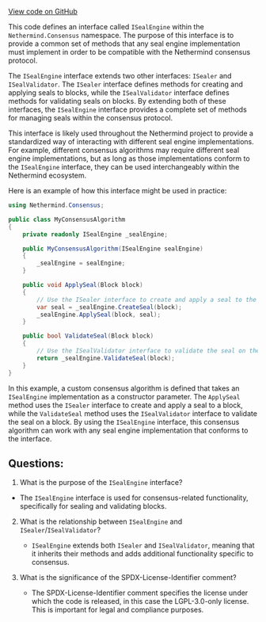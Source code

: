 [View code on GitHub](https://github.com/nethermindeth/nethermind/Nethermind.Consensus/ISealEngine.cs)

This code defines an interface called `ISealEngine` within the `Nethermind.Consensus` namespace. The purpose of this interface is to provide a common set of methods that any seal engine implementation must implement in order to be compatible with the Nethermind consensus protocol.

The `ISealEngine` interface extends two other interfaces: `ISealer` and `ISealValidator`. The `ISealer` interface defines methods for creating and applying seals to blocks, while the `ISealValidator` interface defines methods for validating seals on blocks. By extending both of these interfaces, the `ISealEngine` interface provides a complete set of methods for managing seals within the consensus protocol.

This interface is likely used throughout the Nethermind project to provide a standardized way of interacting with different seal engine implementations. For example, different consensus algorithms may require different seal engine implementations, but as long as those implementations conform to the `ISealEngine` interface, they can be used interchangeably within the Nethermind ecosystem.

Here is an example of how this interface might be used in practice:

```csharp
using Nethermind.Consensus;

public class MyConsensusAlgorithm
{
    private readonly ISealEngine _sealEngine;

    public MyConsensusAlgorithm(ISealEngine sealEngine)
    {
        _sealEngine = sealEngine;
    }

    public void ApplySeal(Block block)
    {
        // Use the ISealer interface to create and apply a seal to the block
        var seal = _sealEngine.CreateSeal(block);
        _sealEngine.ApplySeal(block, seal);
    }

    public bool ValidateSeal(Block block)
    {
        // Use the ISealValidator interface to validate the seal on the block
        return _sealEngine.ValidateSeal(block);
    }
}
```

In this example, a custom consensus algorithm is defined that takes an `ISealEngine` implementation as a constructor parameter. The `ApplySeal` method uses the `ISealer` interface to create and apply a seal to a block, while the `ValidateSeal` method uses the `ISealValidator` interface to validate the seal on a block. By using the `ISealEngine` interface, this consensus algorithm can work with any seal engine implementation that conforms to the interface.
## Questions: 
 1. What is the purpose of the `ISealEngine` interface?
   - The `ISealEngine` interface is used for consensus-related functionality, specifically for sealing and validating blocks.

2. What is the relationship between `ISealEngine` and `ISealer`/`ISealValidator`?
   - `ISealEngine` extends both `ISealer` and `ISealValidator`, meaning that it inherits their methods and adds additional functionality specific to consensus.

3. What is the significance of the SPDX-License-Identifier comment?
   - The SPDX-License-Identifier comment specifies the license under which the code is released, in this case the LGPL-3.0-only license. This is important for legal and compliance purposes.